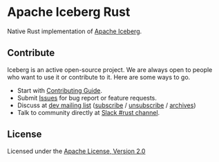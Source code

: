 <!--
  ~ Licensed to the Apache Software Foundation (ASF) under one
  ~ or more contributor license agreements.  See the NOTICE file
  ~ distributed with this work for additional information
  ~ regarding copyright ownership.  The ASF licenses this file
  ~ to you under the Apache License, Version 2.0 (the
  ~ "License"); you may not use this file except in compliance
  ~ with the License.  You may obtain a copy of the License at
  ~
  ~   http://www.apache.org/licenses/LICENSE-2.0
  ~
  ~ Unless required by applicable law or agreed to in writing,
  ~ software distributed under the License is distributed on an
  ~ "AS IS" BASIS, WITHOUT WARRANTIES OR CONDITIONS OF ANY
  ~ KIND, either express or implied.  See the License for the
  ~ specific language governing permissions and limitations
  ~ under the License.
-->

# Apache Iceberg Rust

Native Rust implementation of [Apache Iceberg](https://iceberg.apache.org/).

## Contribute

Iceberg is an active open-source project. We are always open to people who want to use it or contribute to it. Here are some ways to go.

- Start with [Contributing Guide](CONTRIBUTING.md).
- Submit [Issues](https://github.com/apache/iceberg-rust/issues/new) for bug report or feature requests.
- Discuss at [dev mailing list](mailto:dev@iceberg.apache.org) ([subscribe](mailto:dev-subscribe@iceberg.apache.org?subject=(send%20this%20email%20to%20subscribe)) / [unsubscribe](mailto:dev-unsubscribe@iceberg.apache.org?subject=(send%20this%20email%20to%20unsubscribe)) / [archives](https://lists.apache.org/list.html?dev@iceberg.apache.org))
- Talk to community directly at [Slack #rust channel](https://join.slack.com/t/apache-iceberg/shared_invite/zt-1zbov3k6e-KtJfoaxp97YfX6dPz1Bk7A).

## License

Licensed under the [Apache License, Version 2.0](http://www.apache.org/licenses/LICENSE-2.0)

